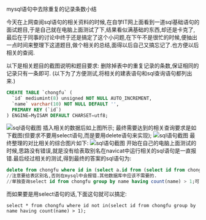 mysql语句中去除重复的记录条数小结

今天在上网查阅sql语句的相关资料的时候,在自学IT网上面看到一道sql基础语句的面试题目,于是自己就在电脑上面测试了下,结果看似满基础的东西,却还是卡克了,最后在于同事的讨论中终于还是搞定了这个小问题,在下午不是很忙的时候,便抽出一点时间来整理下这道题目,做个相关的总结,面得以后自己又搞忘记了.也方便以后相关的查阅.


<!--more-->

 以下是相关题目的截图说明和题目要求: 删除掉表中的重复记录的条数,保证相同的记录只有一条即可. (以下为了方便测试,将相关的建表语句和sql查询语句都列出来.)


```sql
CREATE TABLE `chongfu` (
  `id` mediumint(8) unsigned NOT NULL AUTO_INCREMENT,
  `name` varchar(10) NOT NULL DEFAULT '',
  PRIMARY KEY (`id`)
) ENGINE=MyISAM DEFAULT CHARSET=utf8;
```


![sql语句截图](http://images.901web.com/20140729153504.jpg) 
插入相关的数据后如上图所示; 最终需要达到的相关查询要求是如下截图(但要求不要用select语句,而是要用delete语句来实现); 
![sql语句截图](http://images.901web.com/20140729153751.jpg) 
最终整理的对比相关的综合图片如下:
 ![sql语句截图](http://images.901web.com//total.png) 
开始在自己的电脑上面测试的时候,思路没有错误,就是没有给表取别名在navicat中运行相关的sql语句是一直报错.最后经过相关的测试,得到最终的答案的sql语句为:


```sql
delete from chongfu where id in (select a.id from (select id from chongfu group by name having count(name) > 1) as a );
//注意要给表区别名,否则在mysql中会报错.其他数据库中应该不需要的.
//单独查询select id from chongfu group by name having count(name) > 1;可以得到id=1和id=3的两列
```


而如果要是用select语句的话,下面这句就可以搞定:

```
select * from chongfu where id not in(select id from chongfu group by name having count(name) > 1);
```
